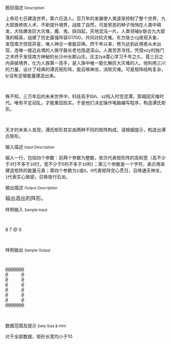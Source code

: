 <div class="panel panel-default">
<div class="area-title">
<span>
题目描述
<small>Description</small>
</span></div>
<div class="panel-body">

<p>上帝花七日建造世界，第六日造人。百万年的发展使人类逐渐控制了整个世界，九大部族修炼人术，不断提升境界，战胜了自然。可是邪恶的种子悄悄在人类中萌发，大陆爆发巨大灾难，魔、鬼、妖四起，天地混沌一片。人类领袖ljr联合九大部落的精英，组建了历史最强阵容G1700，共同对抗灾难。东方隐士cjj夜观天象，发现南方惊现异星，唯人神合一者能召唤。然千年以来，修为达到此境者从未出现，连唯一接近此境的人族守磊长老也隐退深山。人类苦苦寻找，凭借xzy的独门之术终于发现南方神秘的长沙州长郡山庄。庄主tya潜心学习千年之久，竟三日之内突破境界，化为人族第一高手，是人族中唯一能化解巨大灾难的人。他利用三川的力量，设计了经典的谭氏矩形阵，能召唤神龙，消除灾难。可是矩阵结构复杂，ljr没有足够能量建造出来。</p><p><br></p><p>殊不知，三万年后的未来世界中，科技高手tbh、sz陷入时空泥潭，穿越回灾难时代。唯有平定动乱，才能重回现实。于是他们决定操作电脑编写程序，构造谭氏矩形。</p><p><br></p><p>天才的未来人发现，谭氏矩形其实由两种不同的矩阵构成，请根据提示，构造出谭氏矩形。</p>

</div>
</div>

<div class="panel panel-default">
<div class="area-title">
<span>
输入描述
<small>Input Description</small>
</span></div>
<div class="panel-body">
<p><span style="font-family: arial, helvetica, sans-serif;">输入一行，包括四个参数：前两个参数为整数，依次代表矩形阵的高和宽（高不少于3行不多于10行，宽不少于5列不多于10列）；第三个参数是一个字符，表示用来建造矩阵的能量元素；第四个参数为1或0，0代表矩阵空心贯日，召唤通天神龙，1代表实心致密，召唤夜行石龙。</span></p>

</div>
</div>
<div  class="panel panel-default">
<div class="area-title">
<span>
输出描述
<small>Output Description</small>
</span></div>
<div class="panel-body">

<p><span style="color: rgb(35, 31, 23); line-height: 21px; font-family: arial, helvetica, sans-serif; font-size: 16px;">输出造出的阵形。</span></p>

</div>
</div>


<div class="panel panel-default">
<div class="area-title">
<span>
样例输入
<small>Sample Input</small>
</span></div>
<div class="panel-body">
<p>   </p><p>8 7 @ 0</p><p><br></p>

</div>
</div>

<div class="panel panel-default">
<div class="area-title">
<span>
样例输出
<small>Sample Output</small>
</span></div>
<div class="panel-body">
<p>   </p><pre style='font-family: "Courier New";'>@@@@@@@
@     @
@     @
@     @
@     @
@     @
@     @
@@@@@@@</pre><p><br></p>

</div>
</div>

<div class="panel panel-default">
<div class="area-title">
<span>
数据范围及提示
<small>Data Size & Hint</small>
</span></div>
<div class="panel-body">
<p>对于全部数据，矩形长宽均小于10</p>
</div>
</div>